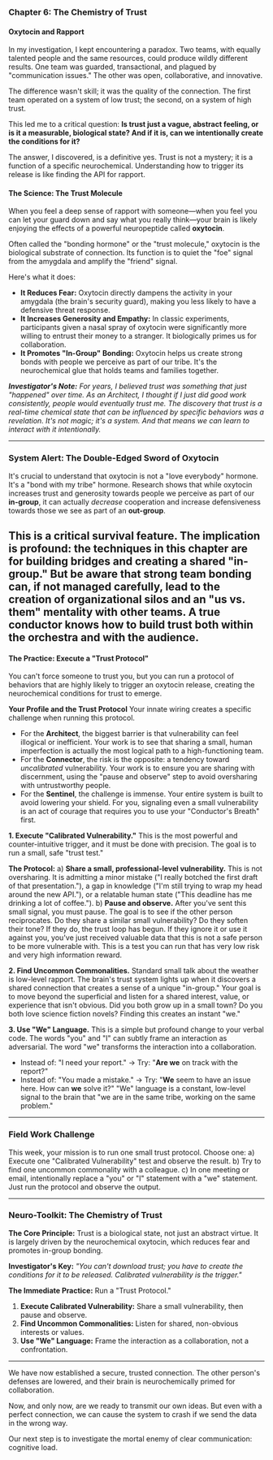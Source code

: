 

### **Chapter 6: The Chemistry of Trust**
#### Oxytocin and Rapport

In my investigation, I kept encountering a paradox. Two teams, with equally talented people and the same resources, could produce wildly different results. One team was guarded, transactional, and plagued by "communication issues." The other was open, collaborative, and innovative.

The difference wasn't skill; it was the quality of the connection. The first team operated on a system of low trust; the second, on a system of high trust.

This led me to a critical question: **Is trust just a vague, abstract feeling, or is it a measurable, biological state? And if it is, can we intentionally create the conditions for it?**

The answer, I discovered, is a definitive yes. Trust is not a mystery; it is a function of a specific neurochemical. Understanding how to trigger its release is like finding the API for rapport.

#### **The Science: The Trust Molecule**

When you feel a deep sense of rapport with someone—when you feel you can let your guard down and say what you really think—your brain is likely enjoying the effects of a powerful neuropeptide called **oxytocin**.

Often called the "bonding hormone" or the "trust molecule," oxytocin is the biological substrate of connection. Its function is to quiet the "foe" signal from the amygdala and amplify the "friend" signal.

Here's what it does:
*   **It Reduces Fear:** Oxytocin directly dampens the activity in your amygdala (the brain's security guard), making you less likely to have a defensive threat response.
*   **It Increases Generosity and Empathy:** In classic experiments, participants given a nasal spray of oxytocin were significantly more willing to entrust their money to a stranger. It biologically primes us for collaboration.
*   **It Promotes "In-Group" Bonding:** Oxytocin helps us create strong bonds with people we perceive as part of our tribe. It's the neurochemical glue that holds teams and families together.

***Investigator's Note:*** *For years, I believed trust was something that just "happened" over time. As an Architect, I thought if I just did good work consistently, people would eventually trust me. The discovery that trust is a real-time chemical state that can be influenced by specific behaviors was a revelation. It's not magic; it's a system. And that means we can learn to interact with it intentionally.*

---
### **System Alert: The Double-Edged Sword of Oxytocin**

It's crucial to understand that oxytocin is not a "love everybody" hormone. It's a "bond with my tribe" hormone. Research shows that while oxytocin increases trust and generosity towards people we perceive as part of our **in-group**, it can actually *decrease* cooperation and increase defensiveness towards those we see as part of an **out-group**.

This is a critical survival feature. The implication is profound: the techniques in this chapter are for building bridges and creating a shared "in-group." But be aware that strong team bonding can, if not managed carefully, lead to the creation of organizational silos and an "us vs. them" mentality with other teams. A true conductor knows how to build trust both within the orchestra and with the audience.
---

#### **The Practice: Execute a "Trust Protocol"**

You can't force someone to trust you, but you can run a protocol of behaviors that are highly likely to trigger an oxytocin release, creating the neurochemical conditions for trust to emerge.

**Your Profile and the Trust Protocol**
Your innate wiring creates a specific challenge when running this protocol.
*   For the **Architect**, the biggest barrier is that vulnerability can feel illogical or inefficient. Your work is to see that sharing a small, human imperfection is actually the most logical path to a high-functioning team.
*   For the **Connector**, the risk is the opposite: a tendency toward *uncalibrated* vulnerability. Your work is to ensure you are sharing with discernment, using the "pause and observe" step to avoid oversharing with untrustworthy people.
*   For the **Sentinel**, the challenge is immense. Your entire system is built to avoid lowering your shield. For you, signaling even a small vulnerability is an act of courage that requires you to use your "Conductor's Breath" first.

**1. Execute "Calibrated Vulnerability."**
This is the most powerful and counter-intuitive trigger, and it must be done with precision. The goal is to run a small, safe "trust test."

**The Protocol:**
a) **Share a small, professional-level vulnerability.** This is not oversharing. It is admitting a minor mistake ("I really botched the first draft of that presentation."), a gap in knowledge ("I'm still trying to wrap my head around the new API."), or a relatable human state ("This deadline has me drinking a lot of coffee.").
b) **Pause and observe.** After you've sent this small signal, you must pause. The goal is to see if the other person reciprocates. Do they share a similar small vulnerability? Do they soften their tone? If they do, the trust loop has begun. If they ignore it or use it against you, you've just received valuable data that this is not a safe person to be more vulnerable with. This is a test you can run that has very low risk and very high information reward.

**2. Find Uncommon Commonalities.**
Standard small talk about the weather is low-level rapport. The brain's trust system lights up when it discovers a shared connection that creates a sense of a unique "in-group." Your goal is to move beyond the superficial and listen for a shared interest, value, or experience that isn't obvious. Did you both grow up in a small town? Do you both love science fiction novels? Finding this creates an instant "we."

**3. Use "We" Language.**
This is a simple but profound change to your verbal code. The words "you" and "I" can subtly frame an interaction as adversarial. The word "we" transforms the interaction into a collaboration.
*   Instead of: "I need your report." -> Try: "**Are we** on track with the report?"
*   Instead of: "You made a mistake." -> Try: "**We** seem to have an issue here. How can **we** solve it?"
"We" language is a constant, low-level signal to the brain that "we are in the same tribe, working on the same problem."

---
### **Field Work Challenge**

This week, your mission is to run one small trust protocol. Choose one:
a) Execute one "Calibrated Vulnerability" test and observe the result.
b) Try to find one uncommon commonality with a colleague.
c) In one meeting or email, intentionally replace a "you" or "I" statement with a "we" statement.
Just run the protocol and observe the output.

---
### **Neuro-Toolkit: The Chemistry of Trust**

**The Core Principle:**
Trust is a biological state, not just an abstract virtue. It is largely driven by the neurochemical oxytocin, which reduces fear and promotes in-group bonding.

**Investigator's Key:**
*"You can't download trust; you have to create the conditions for it to be released. Calibrated vulnerability is the trigger."*

**The Immediate Practice:**
Run a "Trust Protocol."
1.  **Execute Calibrated Vulnerability:** Share a small vulnerability, then pause and observe.
2.  **Find Uncommon Commonalities:** Listen for shared, non-obvious interests or values.
3.  **Use "We" Language:** Frame the interaction as a collaboration, not a confrontation.

---

We have now established a secure, trusted connection. The other person's defenses are lowered, and their brain is neurochemically primed for collaboration.

Now, and only now, are we ready to transmit our own ideas. But even with a perfect connection, we can cause the system to crash if we send the data in the wrong way.

Our next step is to investigate the mortal enemy of clear communication: cognitive load.